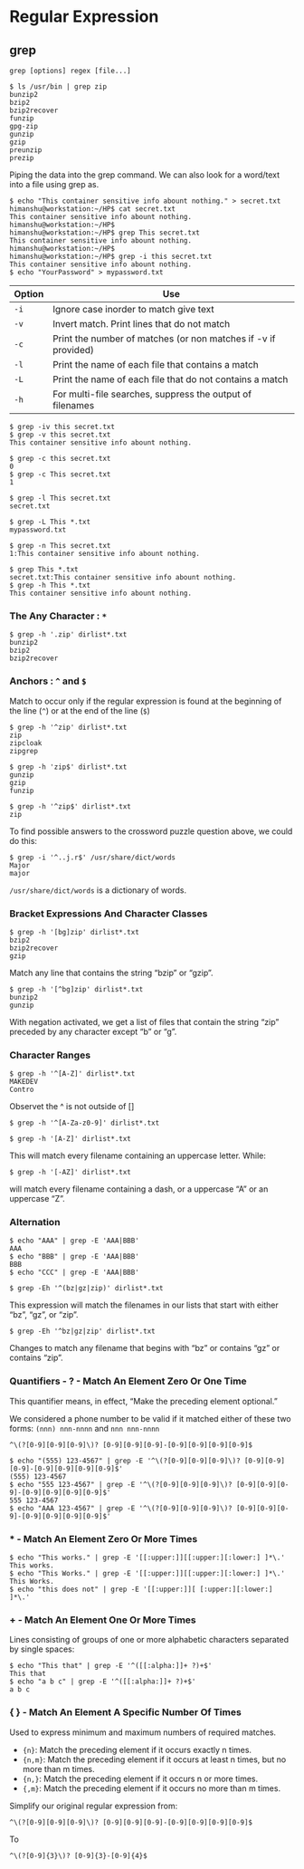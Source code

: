 # Regular Expression

## grep
`grep [options] regex [file...]`

```
$ ls /usr/bin | grep zip
bunzip2
bzip2
bzip2recover
funzip
gpg-zip
gunzip
gzip
preunzip
prezip
```

Piping the data into the grep command. We can also look for a word/text into a file using grep as.

```
$ echo "This container sensitive info abount nothing." > secret.txt
himanshu@workstation:~/HP$ cat secret.txt 
This container sensitive info abount nothing.
himanshu@workstation:~/HP$ 
himanshu@workstation:~/HP$ grep This secret.txt 
This container sensitive info abount nothing.
himanshu@workstation:~/HP$ 
himanshu@workstation:~/HP$ grep -i this secret.txt 
This container sensitive info abount nothing.
$ echo "YourPassword" > mypassword.txt
```

| Option 	| Use |
| --- 		|	--- |
| 	`-i`	| Ignore case inorder to match give text |
| 	`-v` 	| Invert match. Print lines that do not match |
|	`-c` 	| Print the number of matches (or non matches if -v if provided) |
|	`-l`	| Print the name of each file that contains a match |
|	`-L`	| Print the name of each file that do not contains a match |
|	`-h`	| For multi-file searches, suppress the output of filenames |

```
$ grep -iv this secret.txt 
$ grep -v this secret.txt 
This container sensitive info abount nothing.
```
```
$ grep -c this secret.txt 
0
$ grep -c This secret.txt 
1
```
```
$ grep -l This secret.txt 
secret.txt
```
```
$ grep -L This *.txt
mypassword.txt
```
```
$ grep -n This secret.txt 
1:This container sensitive info abount nothing.
```
```
$ grep This *.txt
secret.txt:This container sensitive info abount nothing.
$ grep -h This *.txt
This container sensitive info abount nothing.
```

### The Any Character : `*`
```
$ grep -h '.zip' dirlist*.txt
bunzip2
bzip2
bzip2recover
```

### Anchors : `^` and `$`
Match to occur only if the regular expression is found at the beginning of the line (`^`) or at the end of the line (`$`)
```
$ grep -h '^zip' dirlist*.txt
zip
zipcloak
zipgrep
```
```
$ grep -h 'zip$' dirlist*.txt
gunzip
gzip
funzip
```
```
$ grep -h '^zip$' dirlist*.txt
zip
```

To find possible answers to the crossword puzzle question above, we could do this:
```
$ grep -i '^..j.r$' /usr/share/dict/words
Major
major
```
`/usr/share/dict/words` is a dictionary of words.

### Bracket Expressions And Character Classes
```
$ grep -h '[bg]zip' dirlist*.txt
bzip2
bzip2recover
gzip
```
Match any line that contains the string “bzip” or “gzip”.

```
$ grep -h '[^bg]zip' dirlist*.txt
bunzip2
gunzip
```
With negation activated, we get a list of files that contain the string “zip” preceded by any character except “b” or “g”.

### Character Ranges
```
$ grep -h '^[A-Z]' dirlist*.txt
MAKEDEV
Contro
```
Observet the ^ is not outside of []

```
$ grep -h '^[A-Za-z0-9]' dirlist*.txt
```
```
$ grep -h '[A-Z]' dirlist*.txt
```
This will match every filename containing an uppercase letter. While:
```
$ grep -h '[-AZ]' dirlist*.txt
```
will match every filename containing a dash, or a uppercase “A” or an uppercase “Z”.

### Alternation
```
$ echo "AAA" | grep -E 'AAA|BBB'
AAA
$ echo "BBB" | grep -E 'AAA|BBB'
BBB
$ echo "CCC" | grep -E 'AAA|BBB'
```
```
$ grep -Eh '^(bz|gz|zip)' dirlist*.txt
```
This expression will match the filenames in our lists that start with either “bz”, “gz”, or “zip”. 
```
$ grep -Eh '^bz|gz|zip' dirlist*.txt
```
Changes to match any filename that begins with “bz” or contains “gz” or contains “zip”.

### Quantifiers - ? - Match An Element Zero Or One Time
This quantifier means, in effect, “Make the preceding element optional.”

We considered a phone number to be valid if it matched either of these two forms:
`(nnn) nnn-nnnn` and `nnn nnn-nnnn`
```
^\(?[0-9][0-9][0-9]\)? [0-9][0-9][0-9]-[0-9][0-9][0-9][0-9]$
```

```
$ echo "(555) 123-4567" | grep -E '^\(?[0-9][0-9][0-9]\)? [0-9][0-9][0-9]-[0-9][0-9][0-9][0-9]$'
(555) 123-4567
$ echo "555 123-4567" | grep -E '^\(?[0-9][0-9][0-9]\)? [0-9][0-9][0-9]-[0-9][0-9][0-9][0-9]$'
555 123-4567
$ echo "AAA 123-4567" | grep -E '^\(?[0-9][0-9][0-9]\)? [0-9][0-9][0-9]-[0-9][0-9][0-9][0-9]$'
```

### * - Match An Element Zero Or More Times
```
$ echo "This works." | grep -E '[[:upper:]][[:upper:][:lower:] ]*\.'
This works.
$ echo "This Works." | grep -E '[[:upper:]][[:upper:][:lower:] ]*\.'
This Works.
$ echo "this does not" | grep -E '[[:upper:]][ [:upper:][:lower:] ]*\.'
```

### + - Match An Element One Or More Times
Lines consisting of groups of one or more alphabetic characters separated by single spaces:
```
$ echo "This that" | grep -E '^([[:alpha:]]+ ?)+$'
This that
$ echo "a b c" | grep -E '^([[:alpha:]]+ ?)+$'
a b c
```

### { } - Match An Element A Specific Number Of Times
Used to express minimum and maximum numbers of required matches.

- `{n}`: Match the preceding element if it occurs exactly n times.
- `{n,m}`: Match the preceding element if it occurs at least n times, but no more than m times.
- `{n,}`: Match the preceding element if it occurs n or more times.
- `{,m}`: Match the preceding element if it occurs no more than m times.

Simplify our original regular expression from:
```
^\(?[0-9][0-9][0-9]\)? [0-9][0-9][0-9]-[0-9][0-9][0-9][0-9]$
```
To
```
^\(?[0-9]{3}\)? [0-9]{3}-[0-9]{4}$
```